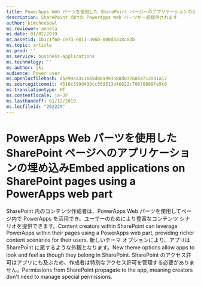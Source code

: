 ```yaml
---
title: PowerApps Web パーツを使用した SharePoint ページへのアプリケーションの埋め込み
description: SharePoint 向けの PowerApps Web パーツが一般提供されます
author: kimcheebowl
ms.reviewer: anneta
ms.date: 01/02/2019
ms.assetid: 1b1c1f60-ce73-e811-a96b-000d3a18c83b
ms.topic: article
ms.prod: ''
ms.service: business-applications
ms.technology: ''
ms.author: jki
audience: Power user
ms.openlocfilehash: d5e99aa3c1665d00a993a88d0776054712a31a17
ms.sourcegitcommit: 4516c399d430cc569513d46822c70670809fe5c6
ms.translationtype: HT
ms.contentlocale: ja-JP
ms.lasthandoff: 01/12/2019
ms.locfileid: "202229"
---
```

# <a name="embed-applications-on-sharepoint-pages-using-a-powerapps-web-part"></a><span data-ttu-id="d4d90-103">PowerApps Web パーツを使用した SharePoint ページへのアプリケーションの埋め込み</span><span class="sxs-lookup"><span data-stu-id="d4d90-103">Embed applications on SharePoint pages using a PowerApps web part</span></span>




<span data-ttu-id="d4d90-104">SharePoint 内のコンテンツ作成者は、PowerApps Web パーツを使用してページ内で PowerApps を活用でき、ユーザーのためにより豊富なコンテンツ シナリオを提供できます。</span><span class="sxs-lookup"><span data-stu-id="d4d90-104">Content creators within SharePoint can leverage PowerApps within their pages using a PowerApps web part, providing richer content scenarios for their users.</span></span> <span data-ttu-id="d4d90-105">新しいテーマ オプションにより、アプリは SharePoint に属するような外観となります。</span><span class="sxs-lookup"><span data-stu-id="d4d90-105">New theme options allow apps to look and feel as though they belong in SharePoint.</span></span> <span data-ttu-id="d4d90-106">SharePoint のアクセス許可はアプリにも及ぶため、作成者は特別なアクセス許可を管理する必要がありません。</span><span class="sxs-lookup"><span data-stu-id="d4d90-106">Permissions from SharePoint propagate to the app, meaning creators don't need to manage special permissions.</span></span>
